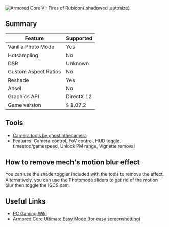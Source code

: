 ![Armored Core VI: Fires of Rubicon](Images\AC6.png "Shot by IronGauntlet"){.shadowed .autosize}

## Summary

Feature | Supported
--|--
Vanilla Photo Mode | Yes
Hotsampling | No
DSR | Unknown
Custom Aspect Ratios | No
Reshade | Yes
Ansel | No
Graphics API | DirectX 12
Game version | <font face="Stores"> S </font> 1.07.2 
 
## Tools

* [Camera tools by ghostinthecamera](https://github.com/ghostinthecamera/IGCS-GITC/releases/tag/AC6FoR_v2.2)  
* Features: Camera control, FoV control, HUD toggle, timestop/gamespeed, Unlock PM range, Vignette removal

## How to remove mech's motion blur effect

You can use the shadertoggler included with the tools to remove the effect. Alternatively, you can use the Photomode sliders to get rid of the motion blur then toggle the IGCS cam.

## Useful Links

* [PC Gaming Wiki](https://pcgamingwiki.com/wiki/Armored_Core_VI:_Fires_of_Rubicon)
* [Armored Core Ultimate Easy Mode (for easy screenshotting)](https://www.nexusmods.com/armoredcore6firesofrubicon/mods/151?tab=description)
